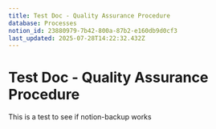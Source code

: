 ```yaml
---
title: Test Doc - Quality Assurance Procedure
database: Processes
notion_id: 23880979-7b42-800a-87b2-e160db9d0cf3
last_updated: 2025-07-28T14:22:32.432Z
---
```


# Test Doc - Quality Assurance Procedure


This is a test to see if notion-backup works

